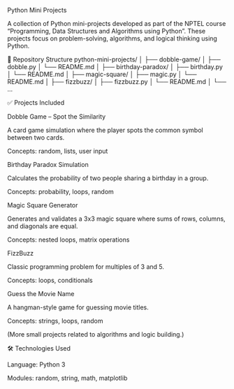 Python Mini Projects 

A collection of Python mini-projects developed as part of the NPTEL course “Programming, Data Structures and Algorithms using Python”.
These projects focus on problem-solving, algorithms, and logical thinking using Python.

📂 Repository Structure
python-mini-projects/
│
├── dobble-game/
│   ├── dobble.py
│   └── README.md
│
├── birthday-paradox/
│   ├── birthday.py
│   └── README.md
│
├── magic-square/
│   ├── magic.py
│   └── README.md
│
├── fizzbuzz/
│   ├── fizzbuzz.py
│   └── README.md
│
└── ...

✅ Projects Included

Dobble Game – Spot the Similarity

A card game simulation where the player spots the common symbol between two cards.

Concepts: random, lists, user input

Birthday Paradox Simulation

Calculates the probability of two people sharing a birthday in a group.

Concepts: probability, loops, random

Magic Square Generator

Generates and validates a 3x3 magic square where sums of rows, columns, and diagonals are equal.

Concepts: nested loops, matrix operations

FizzBuzz

Classic programming problem for multiples of 3 and 5.

Concepts: loops, conditionals

Guess the Movie Name

A hangman-style game for guessing movie titles.

Concepts: strings, loops, random

(More small projects related to algorithms and logic building.)

🛠 Technologies Used

Language: Python 3

Modules: random, string, math, matplotlib 
